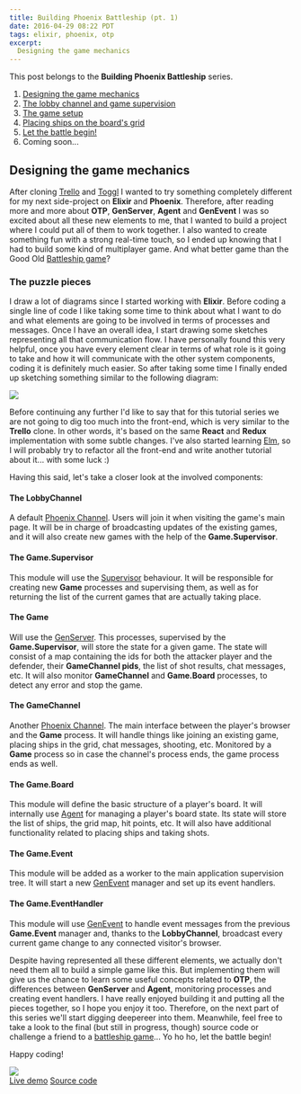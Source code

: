 ```yaml
---
title: Building Phoenix Battleship (pt. 1)
date: 2016-04-29 08:22 PDT
tags: elixir, phoenix, otp
excerpt:
  Designing the game mechanics
---
```


<div class="index">
  <p>This post belongs to the <strong>Building Phoenix Battleship</strong> series.</p>
  <ol>
    <li><a href="/blog/2016/04/29/building-phoenix-battleship-pt-1">Designing the game mechanics</a></li>
    <li><a href="/blog/2016/05/03/building-phoenix-battleship-pt-2/">The lobby channel and game supervision</a></li>
    <li><a href="/blog/2016/05/21/building-phoenix-battleship-pt-3/">The game setup</a></li>
    <li><a href="/blog/2016/07/28/building-phoenix-battleship-pt-4/">Placing ships on the board's grid</a></li>
    <li><a href="/blog/2016/08/08/building-phoenix-battleship-pt-5/">Let the battle begin!</a></li>
    <li>Coming soon...</li>
  </ol>
</div>

## Designing the game mechanics
After cloning [Trello][83ef4d19] and [Toggl][28808ea3] I wanted to try something
completely different for my next side-project on **Elixir** and **Phoenix**.
Therefore, after reading more and more about **OTP**, **GenServer**, **Agent** and **GenEvent**
I was so excited about all these new elements to me, that I wanted to build a project where
I could put all of them to work together. I also wanted to create something fun with
a strong real-time touch, so I ended up knowing that I had to build some
kind of multiplayer game. And what better game than the Good Old [Battleship game][4a6f7f89]?

### The puzzle pieces

I draw a lot of diagrams since I started working with **Elixir**.
Before coding a single line of code I like taking some time to think about what I want to
do and what elements are going to be involved in terms of processes and messages. Once
I have an overall idea, I start drawing some sketches representing all that communication flow.
I have personally found this very helpful, once you have every element clear in terms of what role is it
going to take and how it will communicate with the other system components,
coding it is definitely much easier. So after taking some time I finally ended up
sketching something similar to the following diagram:

<img class="center" src="/images/blog/building_phoenix_battleship/diagram.jpg"/>


Before continuing any further I'd like to say that for this tutorial series
we are not going to dig too much into the front-end, which is very similar to the
**Trello** clone. In other words, it's based on the same **React**
 and **Redux** implementation with some subtle changes. I've also started learning
[Elm][6ffd6f5d], so I will probably try to refactor all the front-end and write
another tutorial about it... with some luck :)

Having this said, let's take a closer look at the involved components:

#### The LobbyChannel
A default [Phoenix Channel][6c51ddb1]. Users will join it when visiting the
game's main page. It will be in charge of broadcasting updates of the existing games,
and it will also create new games with the help of the **Game.Supervisor**.

#### The Game.Supervisor
This module will use the [Supervisor][4d783b08] behaviour. It will be responsible for
creating new **Game** processes and supervising them, as well as for
returning the list of the current games that are actually taking place.

#### The Game
Will use the [GenServer][18a2f400]. This processes, supervised by the **Game.Supervisor**,
will store the state for a given game. The state will consist of a map containing
the ids for both the attacker player and the defender, their **GameChannel pids**, the
list of shot results, chat messages, etc. It will also monitor **GameChannel** and **Game.Board** processes,
to detect any error and stop the game.

#### The GameChannel
Another [Phoenix Channel][6c51ddb1]. The main interface between the player's browser and
the **Game** process. It will handle things like joining an existing game, placing
ships in the grid, chat messages, shooting, etc. Monitored by a **Game** process so
in case the channel's process ends, the game process ends as well.

#### The Game.Board
This module will define the basic structure of a player's board. It will
internally use [Agent][d7a21b37] for managing a player's board state. Its state will store
the list of ships, the grid map, hit points, etc. It will also have additional
functionality related to placing ships and taking shots.

#### The Game.Event
This module will be added as a worker to the main application supervision tree.
It will start a new [GenEvent][d096bb08] manager and set up its event handlers.

#### The Game.EventHandler
This module will use [GenEvent][d096bb08] to handle event messages from the previous
**Game.Event** manager and, thanks to the **LobbyChannel**, broadcast
every current game change to any connected visitor's browser.

Despite having represented all these different elements, we actually don't need them all
to build a simple game like this. But implementing them will give us the chance to
learn some useful concepts related to **OTP**, the differences between **GenServer** and
**Agent**, monitoring processes and creating event handlers. I have really enjoyed
building it and putting all the pieces together, so I hope you enjoy it too. Therefore, on the next
part of this series we'll start digging deepereer into them. Meanwhile, feel free to take a look
to the final (but still in progress, though) source code or challenge a
friend to a [battleship game][16b56e99]... Yo ho ho, let the battle begin!


Happy coding!

<a href="https://phoenix-battleship.herokuapp.com/" target="_blank">
  <img class="center" src="/images/blog/building_phoenix_battleship/lobby.jpg"/>
</a>

<div class="btn-wrapper">
  <a href="https://phoenix-battleship.herokuapp.com/" target="_blank" class="btn"><i class="fa fa-cloud"></i> Live demo</a>
  <a href="https://github.com/bigardone/phoenix-battleship" target="_blank" class="btn"><i class="fa fa-github"></i> Source code</a>
</div>


  [83ef4d19]: https://github.com/bigardone/phoenix-trello "Phoenix Trello"
  [28808ea3]: https://github.com/bigardone/phoenix-toggl "Phoenix Toggl"
  [4a6f7f89]: https://en.wikipedia.org/wiki/Battleship_(game) "Battleship Game"
  [6ffd6f5d]: https://elm-lang.org/ "Elm"
  [6c51ddb1]: https://hexdocs.pm/phoenix/Phoenix.Channel.html "Phoenix Channel"
  [4d783b08]: https://elixir-lang.org/docs/stable/elixir/Supervisor.html "Supervisor behaviour"
  [18a2f400]: https://elixir-lang.org/docs/stable/elixir/GenServer.html "GenServer behaviour"
  [d7a21b37]: https://elixir-lang.org/docs/stable/elixir/Agent.html "Agent"
  [d096bb08]: https://elixir-lang.org/docs/stable/elixir/GenEvent.html "GenEvent"
  [16b56e99]: https://phoenix-battleship.herokuapp.com/ "Phoenix Battleship"
